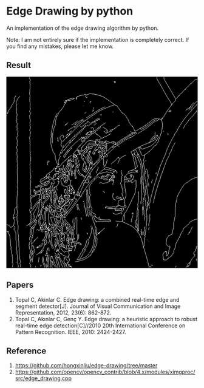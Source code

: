 # Edge Drawing by python

An implementation of the edge drawing algorithm by python.

Note: I am not entirely sure if the implementation is completely correct. If you find any mistakes, please let me know.

## Result
![result](./edges.png)

## Papers

1. Topal C, Akinlar C. Edge drawing: a combined real-time edge and segment detector[J]. Journal of Visual Communication and Image Representation, 2012, 23(6): 862-872.
2. Topal C, Akınlar C, Genç Y. Edge drawing: a heuristic approach to robust real-time edge detection[C]//2010 20th International Conference on Pattern Recognition. IEEE, 2010: 2424-2427.

## Reference

1. https://github.com/hongxinliu/edge-drawing/tree/master
2. https://github.com/opencv/opencv_contrib/blob/4.x/modules/ximgproc/src/edge_drawing.cpp